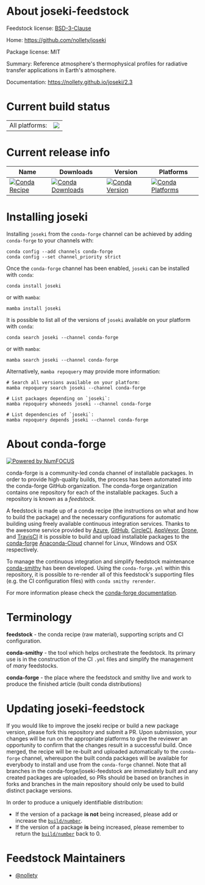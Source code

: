 About joseki-feedstock
======================

Feedstock license: [BSD-3-Clause](https://github.com/conda-forge/joseki-feedstock/blob/main/LICENSE.txt)

Home: https://github.com/nollety/joseki

Package license: MIT

Summary: Reference atmosphere's thermophysical profiles for radiative transfer applications in Earth's atmosphere.

Documentation: https://nollety.github.io/joseki/2.3

Current build status
====================


<table><tr><td>All platforms:</td>
    <td>
      <a href="https://dev.azure.com/conda-forge/feedstock-builds/_build/latest?definitionId=18700&branchName=main">
        <img src="https://dev.azure.com/conda-forge/feedstock-builds/_apis/build/status/joseki-feedstock?branchName=main">
      </a>
    </td>
  </tr>
</table>

Current release info
====================

| Name | Downloads | Version | Platforms |
| --- | --- | --- | --- |
| [![Conda Recipe](https://img.shields.io/badge/recipe-joseki-green.svg)](https://anaconda.org/conda-forge/joseki) | [![Conda Downloads](https://img.shields.io/conda/dn/conda-forge/joseki.svg)](https://anaconda.org/conda-forge/joseki) | [![Conda Version](https://img.shields.io/conda/vn/conda-forge/joseki.svg)](https://anaconda.org/conda-forge/joseki) | [![Conda Platforms](https://img.shields.io/conda/pn/conda-forge/joseki.svg)](https://anaconda.org/conda-forge/joseki) |

Installing joseki
=================

Installing `joseki` from the `conda-forge` channel can be achieved by adding `conda-forge` to your channels with:

```
conda config --add channels conda-forge
conda config --set channel_priority strict
```

Once the `conda-forge` channel has been enabled, `joseki` can be installed with `conda`:

```
conda install joseki
```

or with `mamba`:

```
mamba install joseki
```

It is possible to list all of the versions of `joseki` available on your platform with `conda`:

```
conda search joseki --channel conda-forge
```

or with `mamba`:

```
mamba search joseki --channel conda-forge
```

Alternatively, `mamba repoquery` may provide more information:

```
# Search all versions available on your platform:
mamba repoquery search joseki --channel conda-forge

# List packages depending on `joseki`:
mamba repoquery whoneeds joseki --channel conda-forge

# List dependencies of `joseki`:
mamba repoquery depends joseki --channel conda-forge
```


About conda-forge
=================

[![Powered by
NumFOCUS](https://img.shields.io/badge/powered%20by-NumFOCUS-orange.svg?style=flat&colorA=E1523D&colorB=007D8A)](https://numfocus.org)

conda-forge is a community-led conda channel of installable packages.
In order to provide high-quality builds, the process has been automated into the
conda-forge GitHub organization. The conda-forge organization contains one repository
for each of the installable packages. Such a repository is known as a *feedstock*.

A feedstock is made up of a conda recipe (the instructions on what and how to build
the package) and the necessary configurations for automatic building using freely
available continuous integration services. Thanks to the awesome service provided by
[Azure](https://azure.microsoft.com/en-us/services/devops/), [GitHub](https://github.com/),
[CircleCI](https://circleci.com/), [AppVeyor](https://www.appveyor.com/),
[Drone](https://cloud.drone.io/welcome), and [TravisCI](https://travis-ci.com/)
it is possible to build and upload installable packages to the
[conda-forge](https://anaconda.org/conda-forge) [Anaconda-Cloud](https://anaconda.org/)
channel for Linux, Windows and OSX respectively.

To manage the continuous integration and simplify feedstock maintenance
[conda-smithy](https://github.com/conda-forge/conda-smithy) has been developed.
Using the ``conda-forge.yml`` within this repository, it is possible to re-render all of
this feedstock's supporting files (e.g. the CI configuration files) with ``conda smithy rerender``.

For more information please check the [conda-forge documentation](https://conda-forge.org/docs/).

Terminology
===========

**feedstock** - the conda recipe (raw material), supporting scripts and CI configuration.

**conda-smithy** - the tool which helps orchestrate the feedstock.
                   Its primary use is in the construction of the CI ``.yml`` files
                   and simplify the management of *many* feedstocks.

**conda-forge** - the place where the feedstock and smithy live and work to
                  produce the finished article (built conda distributions)


Updating joseki-feedstock
=========================

If you would like to improve the joseki recipe or build a new
package version, please fork this repository and submit a PR. Upon submission,
your changes will be run on the appropriate platforms to give the reviewer an
opportunity to confirm that the changes result in a successful build. Once
merged, the recipe will be re-built and uploaded automatically to the
`conda-forge` channel, whereupon the built conda packages will be available for
everybody to install and use from the `conda-forge` channel.
Note that all branches in the conda-forge/joseki-feedstock are
immediately built and any created packages are uploaded, so PRs should be based
on branches in forks and branches in the main repository should only be used to
build distinct package versions.

In order to produce a uniquely identifiable distribution:
 * If the version of a package **is not** being increased, please add or increase
   the [``build/number``](https://docs.conda.io/projects/conda-build/en/latest/resources/define-metadata.html#build-number-and-string).
 * If the version of a package **is** being increased, please remember to return
   the [``build/number``](https://docs.conda.io/projects/conda-build/en/latest/resources/define-metadata.html#build-number-and-string)
   back to 0.

Feedstock Maintainers
=====================

* [@nollety](https://github.com/nollety/)

